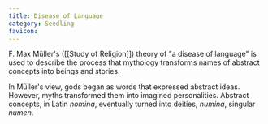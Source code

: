 ```yaml
---
title: Disease of Language
category: Seedling
favicon: 
---
```


F. Max Müller's ([[Study of Religion]]) theory of "a disease of language" is used to describe the process that mythology transforms names of abstract concepts into beings and stories.

In Müller's view, gods began as words that expressed abstract ideas. However, myths transformed them into imagined personalities. Abstract concepts, in Latin *nomina*, eventually turned into deities, *numina*, singular *numen*.